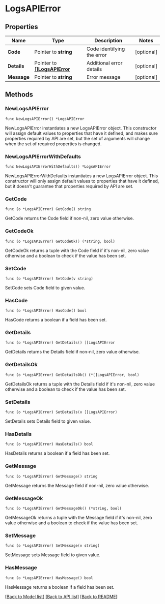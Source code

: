 # LogsAPIError

## Properties

Name | Type | Description | Notes
---- | ---- | ----------- | ------
**Code** | Pointer to **string** | Code identifying the error | [optional] 
**Details** | Pointer to [**[]LogsAPIError**](LogsAPIError.md) | Additional error details | [optional] 
**Message** | Pointer to **string** | Error message | [optional] 

## Methods

### NewLogsAPIError

`func NewLogsAPIError() *LogsAPIError`

NewLogsAPIError instantiates a new LogsAPIError object.
This constructor will assign default values to properties that have it defined,
and makes sure properties required by API are set, but the set of arguments
will change when the set of required properties is changed.

### NewLogsAPIErrorWithDefaults

`func NewLogsAPIErrorWithDefaults() *LogsAPIError`

NewLogsAPIErrorWithDefaults instantiates a new LogsAPIError object.
This constructor will only assign default values to properties that have it defined,
but it doesn't guarantee that properties required by API are set.

### GetCode

`func (o *LogsAPIError) GetCode() string`

GetCode returns the Code field if non-nil, zero value otherwise.

### GetCodeOk

`func (o *LogsAPIError) GetCodeOk() (*string, bool)`

GetCodeOk returns a tuple with the Code field if it's non-nil, zero value otherwise
and a boolean to check if the value has been set.

### SetCode

`func (o *LogsAPIError) SetCode(v string)`

SetCode sets Code field to given value.

### HasCode

`func (o *LogsAPIError) HasCode() bool`

HasCode returns a boolean if a field has been set.

### GetDetails

`func (o *LogsAPIError) GetDetails() []LogsAPIError`

GetDetails returns the Details field if non-nil, zero value otherwise.

### GetDetailsOk

`func (o *LogsAPIError) GetDetailsOk() (*[]LogsAPIError, bool)`

GetDetailsOk returns a tuple with the Details field if it's non-nil, zero value otherwise
and a boolean to check if the value has been set.

### SetDetails

`func (o *LogsAPIError) SetDetails(v []LogsAPIError)`

SetDetails sets Details field to given value.

### HasDetails

`func (o *LogsAPIError) HasDetails() bool`

HasDetails returns a boolean if a field has been set.

### GetMessage

`func (o *LogsAPIError) GetMessage() string`

GetMessage returns the Message field if non-nil, zero value otherwise.

### GetMessageOk

`func (o *LogsAPIError) GetMessageOk() (*string, bool)`

GetMessageOk returns a tuple with the Message field if it's non-nil, zero value otherwise
and a boolean to check if the value has been set.

### SetMessage

`func (o *LogsAPIError) SetMessage(v string)`

SetMessage sets Message field to given value.

### HasMessage

`func (o *LogsAPIError) HasMessage() bool`

HasMessage returns a boolean if a field has been set.


[[Back to Model list]](../README.md#documentation-for-models) [[Back to API list]](../README.md#documentation-for-api-endpoints) [[Back to README]](../README.md)


